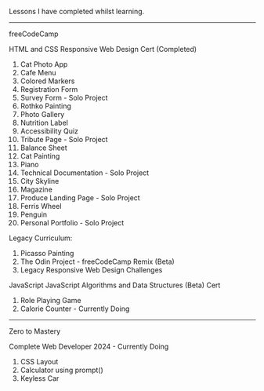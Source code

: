 Lessons I have completed whilst learning.

----------------------
freeCodeCamp

HTML and CSS
Responsive Web Design Cert (Completed)
1. Cat Photo App
2. Cafe Menu
3. Colored Markers
4. Registration Form
5. Survey Form - Solo Project
6. Rothko Painting
7. Photo Gallery
8. Nutrition Label
9. Accessibility Quiz
10. Tribute Page - Solo Project
11. Balance Sheet
12. Cat Painting
13. Piano
14. Technical Documentation - Solo Project
15. City Skyline
16. Magazine
17. Produce Landing Page - Solo Project
18. Ferris Wheel
19. Penguin
20. Personal Portfolio - Solo Project

Legacy Curriculum:
1. Picasso Painting
2. The Odin Project - freeCodeCamp Remix (Beta)
3. Legacy Responsive Web Design Challenges
   

JavaScript
JavaScript Algorithms and Data Structures (Beta) Cert
1. Role Playing Game
2. Calorie Counter - Currently Doing



-----------------------
Zero to Mastery

Complete Web Developer 2024 - Currently Doing
1. CSS Layout
2. Calculator using prompt()
3. Keyless Car





